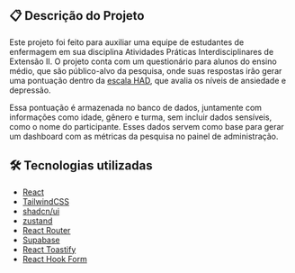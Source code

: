 
## 📋 Descrição do Projeto
Este projeto foi feito para auxiliar uma equipe de estudantes de enfermagem em sua disciplina Atividades Práticas Interdisciplinares de
Extensão II. O projeto conta com um questionário para alunos do ensino médio, que são público-alvo da pesquisa, onde suas respostas irão gerar uma pontuação dentro da <a href="https://www.fmb.unesp.br/Home/ensino/Departamentos/Neurologia,PsicologiaePsiquiatria/ViverBem/had_com_escore.pdf">escala HAD</a>, que avalia os níveis de ansiedade e depressão.

Essa pontuação é armazenada no banco de dados, juntamente com informações como idade, gênero e turma, sem incluir dados sensíveis, como o nome do participante. Esses dados servem como base para gerar um dashboard com as métricas da pesquisa no painel de administração.

## 🛠️ Tecnologias utilizadas
 - [React](https://react.dev/)
 - [TailwindCSS](https://tailwindcss.com/)
 - [shadcn/ui](https://ui.shadcn.com/)
 - [zustand](https://github.com/pmndrs/zustand)
 - [React Router](https://reactrouter.com/en/main)
 - [Supabase](https://supabase.com/)
 - [React Toastify](https://github.com/fkhadra/react-toastify)
 - [React Hook Form](https://www.react-hook-form.com/)
